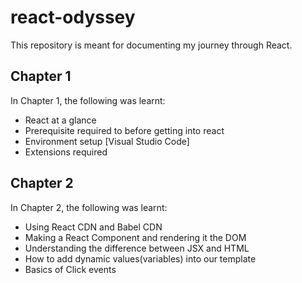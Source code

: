 # react-odyssey

This repository is meant for documenting my journey through React.

## Chapter 1
In Chapter 1, the following was learnt:

 - React at a glance
 - Prerequisite required to before getting into react
 - Environment setup [Visual Studio Code]
 - Extensions required 

## Chapter 2
In Chapter 2, the following was learnt:
- Using React CDN and Babel CDN
- Making a React Component and rendering it the DOM
- Understanding the difference between JSX and HTML
- How to add dynamic values(variables) into our template
- Basics of Click events
